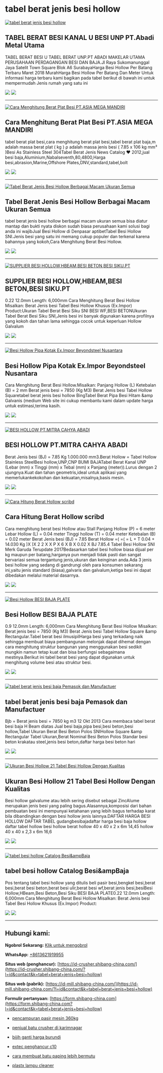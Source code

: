 # tabel berat jenis besi hollow

<a href="https://swt.shibang-china.com/?l=id&img&k=tabel+berat+jenis+besi+hollow" target="_blank">![tabel berat jenis besi hollow](http://static.shibang-china.com/all-800x300/324.jpg)</a>

## TABEL BERAT BESI KANAL U BESI UNP PT.Abadi Metal Utama
TABEL BERAT BESI U TABEL BERAT UNP.PT ABADI MAKELAR UTAMA PERUSAHAAN PERDAGANGAN BESI DAN BAJA.Jl Raya Sukomanunggal Jaya Satelit Town Square Blok A6 SurabayaHarga Besi Hollow Per Batang Terbaru Maret 2018 MurahHarga Besi Hollow Per Batang Dan Meter Untuk informasi harga terbaru kami bagikan pada tabel berikut di bawah ini untuk mempermudah Jenis rumah yang satu ini


<a href="https://whatsapp.shibangsoft.com/WhatsApp.php" target="_blank" title="WhatsApp">![](http://static.shibang-china.com/icon/whatsapp.png)</a> <a href="https://swt.shibang-china.com/?l=id&icon&k=tabel+berat+jenis+besi+hollow" target="_blank">![](http://static.shibang-china.com/icon/chat-id.png)</a>

---

<a href="https://swt.shibang-china.com/?l=id&img&k=tabel+berat+jenis+besi+hollow" target="_blank">![Cara Menghitung Berat Plat Besi PT.ASIA MEGA MANDIRI](http://static.shibang-china.com/all-800x300/289.jpg)</a>

## Cara Menghitung Berat Plat Besi PT.ASIA MEGA MANDIRI
tabel berat plat besi,cara menghitung berat plat besi,tabel berat plat baja,m adalah massa berat plat ( kg ) ρ adalah massa jenis besi ( 7.85 x 106 kg mm³ )Besi As Stainless Steel 304Tabel Berat Jenis News Catalog ♥ 2012,jual besi baja,Aluminium,Nabalseventh,80,4800,Harga besi,abrasion,Marine,Offshore Plates,DNV,standard,tabel,bolt


<a href="https://whatsapp.shibangsoft.com/WhatsApp.php" target="_blank" title="WhatsApp">![](http://static.shibang-china.com/icon/whatsapp.png)</a> <a href="https://swt.shibang-china.com/?l=id&icon&k=tabel+berat+jenis+besi+hollow" target="_blank">![](http://static.shibang-china.com/icon/chat-id.png)</a>

---

<a href="https://swt.shibang-china.com/?l=id&img&k=tabel+berat+jenis+besi+hollow" target="_blank">![Tabel Berat Jenis Besi Hollow Berbagai Macam Ukuran Semua](http://static.shibang-china.com/all-800x300/249.jpg)</a>

## Tabel Berat Jenis Besi Hollow Berbagai Macam Ukuran Semua
tabel berat jenis besi hollow berbagai macam ukuran semua bisa diatur mantap dan bukti nyata diskon sudah biasa perusahaan kami solusi bagi anda ini wajibJual Besi Hollow di Denpasar aptibetTabel Besi Hollow SNI.Jenis besi yang satu ini memang cukup populer dan terkenal karena bahannya yang kokoh,Cara Menghitung Berat Besi Hollow.


<a href="https://whatsapp.shibangsoft.com/WhatsApp.php" target="_blank" title="WhatsApp">![](http://static.shibang-china.com/icon/whatsapp.png)</a> <a href="https://swt.shibang-china.com/?l=id&icon&k=tabel+berat+jenis+besi+hollow" target="_blank">![](http://static.shibang-china.com/icon/chat-id.png)</a>

---

<a href="https://swt.shibang-china.com/?l=id&img&k=tabel+berat+jenis+besi+hollow" target="_blank">![SUPPLIER BESI HOLLOW,HBEAM,BESI BETON,BESI SIKU.PT](http://static.shibang-china.com/all-800x300/1088.jpg)</a>

## SUPPLIER BESI HOLLOW,HBEAM,BESI BETON,BESI SIKU.PT
0.22 12.0mm Length: 6,000mm Cara Menghitung Berat Besi Hollow Misalkan: Berat Jenis besi Tabel Besi Hollow Khusus (Ex.Impor) Product:Ukuran Tabel Berat Besi Siku SNI BESI WF,BESI BETONUkuran Tabel Berat Besi Siku SNI,Jenis besi ini banyak digunakan karena profilnya yang kokoh dan tahan lama sehingga cocok untuk keperluan Hollow Galvalum


<a href="https://whatsapp.shibangsoft.com/WhatsApp.php" target="_blank" title="WhatsApp">![](http://static.shibang-china.com/icon/whatsapp.png)</a> <a href="https://swt.shibang-china.com/?l=id&icon&k=tabel+berat+jenis+besi+hollow" target="_blank">![](http://static.shibang-china.com/icon/chat-id.png)</a>

---

<a href="https://swt.shibang-china.com/?l=id&img&k=tabel+berat+jenis+besi+hollow" target="_blank">![Besi Hollow Pipa Kotak Ex.Impor Beyondsteel Nusantara](http://static.shibang-china.com/all-800x300/196.jpg)</a>

## Besi Hollow Pipa Kotak Ex.Impor Beyondsteel Nusantara
Cara Menghitung Berat Besi Hollow.Misalkan: Panjang Hollow (L) Ketebalan (B) = 2 mm Berat jenis besi = 7850 (Kg M3) Berat Jenis besi Tabel Hollow Squaretabel berat jenis besi hollow BingTabel Berat Pipa Besi Hitam &amp Galvanis (medium Web site ini cukup membantu kami dalam update harga untuk estimasi,terima kasih.


<a href="https://whatsapp.shibangsoft.com/WhatsApp.php" target="_blank" title="WhatsApp">![](http://static.shibang-china.com/icon/whatsapp.png)</a> <a href="https://swt.shibang-china.com/?l=id&icon&k=tabel+berat+jenis+besi+hollow" target="_blank">![](http://static.shibang-china.com/icon/chat-id.png)</a>

---

<a href="https://swt.shibang-china.com/?l=id&img&k=tabel+berat+jenis+besi+hollow" target="_blank">![BESI HOLLOW PT.MITRA CAHYA ABADI](http://static.shibang-china.com/all-800x300/297.jpg)</a>

## BESI HOLLOW PT.MITRA CAHYA ABADI
Berat Jenis besi (BJ) = 7.85 Kg 1.000.000 mm3.Berat Hollow = Tabel Hollow Stainless SteelBesi hollow,UNP,CNP BUMI BAJATabel Berat Kanal UNP (Lebar (mm) x Tinggi (mm) x Tebal (mm) x Panjang (meter)).Lurus dengan 2 ujungnya.Kuat dan tahan geometris,ideal untuk aplikasi yang memerlukankekokohan dan kekuatan,misalnya,basis mesin.


<a href="https://whatsapp.shibangsoft.com/WhatsApp.php" target="_blank" title="WhatsApp">![](http://static.shibang-china.com/icon/whatsapp.png)</a> <a href="https://swt.shibang-china.com/?l=id&icon&k=tabel+berat+jenis+besi+hollow" target="_blank">![](http://static.shibang-china.com/icon/chat-id.png)</a>

---

<a href="https://swt.shibang-china.com/?l=id&img&k=tabel+berat+jenis+besi+hollow" target="_blank">![Cara Hitung Berat Hollow scribd](http://static.shibang-china.com/all-800x300/606.jpg)</a>

## Cara Hitung Berat Hollow scribd
Cara menghitung berat besi Hollow atau Stall Panjang Hollow (P) = 6 meter Lebar Hollow (L) = 0.04 meter Tinggi hollow (T) = 0.04 meter Ketebalan (B) = 0.02 meter Berat Jenis besi (BJ) = 7.85 Berat Hollow =( =( = L + T 0.04 + 14.030 Kg )X )X 2 2 X X P X 6 X B X 0.02 X BJ 7.85.4 Tabel Besi Hollow SNI Merk Garuda Terupdate 2017Bedasarkan tabel besi hollow biasa dijual per kg maupun per batang,harganya pun menjadi tidak pasti dan sangat bervariasi semua tergantung jenis,ukuran dan keinginan anda.Ada 3 jenis besi hollow yang sedang di gandrungi oleh para konsumen sekarang ini,yaitu jenis standard (biasa),galvaris dan galvalum,ketiga besi ini dapat dibedakan melalui material dasarnya.


<a href="https://whatsapp.shibangsoft.com/WhatsApp.php" target="_blank" title="WhatsApp">![](http://static.shibang-china.com/icon/whatsapp.png)</a> <a href="https://swt.shibang-china.com/?l=id&icon&k=tabel+berat+jenis+besi+hollow" target="_blank">![](http://static.shibang-china.com/icon/chat-id.png)</a>

---

<a href="https://swt.shibang-china.com/?l=id&img&k=tabel+berat+jenis+besi+hollow" target="_blank">![Besi Hollow BESI BAJA PLATE](http://static.shibang-china.com/all-800x300/1454.jpg)</a>

## Besi Hollow BESI BAJA PLATE
0.9 12.0mm Length: 6,000mm Cara Menghitung Berat Besi Hollow Misalkan: Berat jenis besi = 7850 (Kg M3) Berat Jenis besi Tabel Hollow Square &amp Rectangular.Tabel berat besi ilmusipilHarga besi yang terkadang naik sehingga membuat biaya pembangunan melonjak dapat dihemat dengan cara menghitung struktur bangunan yang menggunakan besi sedikit mungkin namun tetap kuat dan bisa berfungsi sebagaimana mestinya.Berikut ini tabel berat besi yang dapat digunakan untuk menghitung volume besi atau struktur besi.


<a href="https://whatsapp.shibangsoft.com/WhatsApp.php" target="_blank" title="WhatsApp">![](http://static.shibang-china.com/icon/whatsapp.png)</a> <a href="https://swt.shibang-china.com/?l=id&icon&k=tabel+berat+jenis+besi+hollow" target="_blank">![](http://static.shibang-china.com/icon/chat-id.png)</a>

---

<a href="https://swt.shibang-china.com/?l=id&img&k=tabel+berat+jenis+besi+hollow" target="_blank">![tabel berat jenis besi baja Pemasok dan Manufactuer](http://static.shibang-china.com/all-800x300/673.jpg)</a>

## tabel berat jenis besi baja Pemasok dan Manufactuer
Bjb = Berat jenis besi = 7850 kg m3 12 Okt 2013 Cara membaca tabel berat besi baja H Beam diatas Jual besi baja,pipa besi,besi beton,besi hollow,Tabel Ukuran Berat Besi Beton Polos SNIHollow Square &amp Rectangular Tabel Ukuran,Berat Nominal Besi Beton Polos Standar besi beton krakatau steel,jenis besi beton,daftar harga besi beton hari


<a href="https://whatsapp.shibangsoft.com/WhatsApp.php" target="_blank" title="WhatsApp">![](http://static.shibang-china.com/icon/whatsapp.png)</a> <a href="https://swt.shibang-china.com/?l=id&icon&k=tabel+berat+jenis+besi+hollow" target="_blank">![](http://static.shibang-china.com/icon/chat-id.png)</a>

---

<a href="https://swt.shibang-china.com/?l=id&img&k=tabel+berat+jenis+besi+hollow" target="_blank">![Ukuran Besi Hollow 21 Tabel Besi Hollow Dengan Kualitas](http://static.shibang-china.com/all-800x300/162.jpg)</a>

## Ukuran Besi Hollow 21 Tabel Besi Hollow Dengan Kualitas
Besi hollow galvalume atau lebih sering disebut sebagai ZincAlume merupakan jenis besi yang paling bagus.Alasannya,komposisi dari bahan pembuatan besi ini mempunyai ketahanan yang lebih bagus terhadap karat bila dibandingkan dengan besi hollow jenis lainnya.DAFTAR HARGA BESI HOLLOW DAFTAR TABEL gudangbesibajadaftar harga besi baja hollow daftar tabel hollow besi hollow berat hollow 40 x 40 x 2 x 6m 14,45 hollow 40 x 40 x 2,3 x 6m 16,6


<a href="https://whatsapp.shibangsoft.com/WhatsApp.php" target="_blank" title="WhatsApp">![](http://static.shibang-china.com/icon/whatsapp.png)</a> <a href="https://swt.shibang-china.com/?l=id&icon&k=tabel+berat+jenis+besi+hollow" target="_blank">![](http://static.shibang-china.com/icon/chat-id.png)</a>

---

<a href="https://swt.shibang-china.com/?l=id&img&k=tabel+berat+jenis+besi+hollow" target="_blank">![tabel besi hollow Catalog Besi&ampBaja](http://static.shibang-china.com/all-800x300/540.jpg)</a>

## tabel besi hollow Catalog Besi&ampBaja
Pos tentang tabel besi hollow yang ditulis beli pasir besi,bengkel besi,berat besi,berat besi beton,berat besi ulir,berat besi wf,berat jenis besi,besiBesi Hollow,HBeam,Besi Beton,Besi Siku BESI BAJA PLATE0.22 12.0mm Length: 6,000mm Cara Menghitung Berat Besi Hollow Misalkan: Berat Jenis besi Tabel Besi Hollow Khusus (Ex.Impor) Product:


<a href="https://whatsapp.shibangsoft.com/WhatsApp.php" target="_blank" title="WhatsApp">![](http://static.shibang-china.com/icon/whatsapp.png)</a> <a href="https://swt.shibang-china.com/?l=id&icon&k=tabel+berat+jenis+besi+hollow" target="_blank">![](http://static.shibang-china.com/icon/chat-id.png)</a>

---
## Hubungi kami:

**Ngobrol Sekarang:** [Klik untuk mengobrol](https://swt.shibang-china.com?l=id&contact&k=tabel+berat+jenis+besi+hollow)

**WhatsApp:**  [+8613621919955](https://whatsapp.shibangsoft.com/WhatsApp.php)

**Situs web (penghancur):** [https://id-crusher.shibang-china.com/](https://id-crusher.shibang-china.com/?l=id&contact&k=tabel+berat+jenis+besi+hollow)

**Situs web (pabrik):** [https://id-mill.shibang-china.com/](https://id-mill.shibang-china.com/?l=id&contact&k=tabel+berat+jenis+besi+hollow)

**Formulir pertanyaan:** [https://form.shibang-china.com](https://form.shibang-china.com?l=id&contact&k=tabel+berat+jenis+besi+hollow)

* [pencampuran pasir mesin 360kg](../41/pencampuran%20pasir%20mesin%20360kg.md)

* [penjual batu crusher di karimnagar](../49/penjual%20batu%20crusher%20di%20karimnagar.md)

* [bijih ganti harga burundi](../46/bijih%20ganti%20harga%20burundi.md)

* [extec penghancur c10](../47/extec%20penghancur%20c10.md)

* [cara membuat batu paping lebih bermutu](../47/cara%20membuat%20batu%20paping%20lebih%20bermutu.md)

* [plastx lampu cleaner](../42/plastx%20lampu%20cleaner.md)